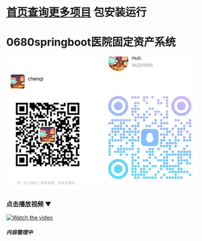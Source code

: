 # [首页查询更多项目](https://github.com/GraduationProject-springboot) 包安装运行


# 0680springboot医院固定资产系统

![picture](https://raw.githubusercontent.com/GraduationProject-springboot/.github/main/img/wx.png)

### 点击播放视频 ▼
[![Watch the video](https://i.sstatic.net/Vp2cE.png)](https://www.bilibili.com/video/BV14HerezEwW?p=34)


#####   内容整理中  











